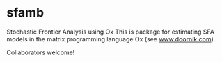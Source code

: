# sfamb
Stochastic Frontier Analysis using Ox
This is package for estimating SFA models in the matrix programming language Ox (see www.doornik.com). 

Collaborators welcome!
